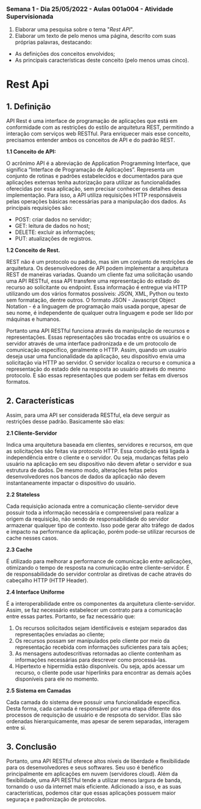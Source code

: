 ### Semana 1 - Dia 25/05/2022 - Aulas 001a004 - Atividade Supervisionada


1. Elaborar uma pesquisa sobre o tema "_Rest API_".
2. Elaborar um texto de pelo menos uma página, descrito com suas próprias palavras, destacando:
* As definições dos conceitos envolvidos;
* As principais características deste conceito (pelo menos umas cinco).

# Rest Api

## 1. Definição
API Rest é uma interface de programação de aplicações que está em conformidade com as restrições do estilo de arquitetura REST, permitindo a interação com serviços web RESTful. Para enriquecer mais esse conceito, precisamos entender ambos os conceitos de API e do padrão REST.

**1.1 Conceito de API:**

O acrônimo API é a abreviação de Application Programming Interface, que significa “Interface de Programação de Aplicações”. Representa um conjunto de rotinas e padrões estabelecidos e documentados para que aplicações externas tenha autorização para utilizar as funcionalidades oferecidas por essa aplicação, sem precisar conhecer os detalhes dessa implementação. Para isso, a API utiliza requisições HTTP responsáveis pelas operações básicas necessárias para a manipulação dos dados. As principais requisições são:

* POST: criar dados no servidor;
* GET: leitura de dados no host;
* DELETE: excluir as informações;
* PUT: atualizações de registros.

**1.2 Conceito de Rest.**

REST não é um protocolo ou padrão, mas sim um conjunto de restrições de arquitetura. Os desenvolvedores de API podem implementar a arquitetura REST de maneiras variadas. Quando um cliente faz uma solicitação usando uma API RESTful, essa API transfere uma representação do estado do recurso ao solicitante ou endpoint. Essa informação é entregue via HTTP utilizando um dos vários formatos possíveis: JSON, XML, Python ou texto sem formatação, dentre outros. O formato JSON - Javascript Object Notation - é a linguagem de programação mais usada porque, apesar de seu nome, é independente de qualquer outra linguagem e pode ser lido por máquinas e humanos.

Portanto uma API RESTful funciona através da manipulação de recursos e representações. Essas representações são trocadas entre os usuários e o servidor através de uma interface padronizada e de um protocolo de comunicação específico, geralmente o HTTP. Assim, quando um usuário deseja usar uma funcionalidade da aplicação, seu dispositivo envia uma solicitação via HTTP ao servidor. O servidor localiza o recurso e comunica a representação do estado dele na resposta ao usuário através do mesmo protocolo. E são essas representações que podem ser feitas em diversos formatos.

## 2. Características
Assim, para uma API ser considerada RESTful, ela deve serguir as restrições desse padrão. Basicamente são elas:

**2.1 Cliente-Servidor**

Indica uma arquitetura baseada em clientes, servidores e recursos, em que as solicitações são feitas via protocolo HTTP. Essa condição está ligada à independência entre o cliente e o servidor. Ou seja, mudanças feitas pelo usuário na aplicação em seu dispositivo não devem afetar o servidor e sua estrutura de dados. De mesmo modo, alterações feitas pelos desenvolvedores nos bancos de dados da aplicação não devem instantaneamente impactar o dispositivo do usuário.

**2.2 Stateless**

Cada requisição acionada entre a comunicação cliente-servidor deve possuir toda a informação necessária e compreensível para realizar a origem da requisição, não sendo de responsabilidade do servidor armazenar qualquer tipo de contexto. Isso pode gerar alto tráfego de dados e impacto na performance da aplicação, porém pode-se utilizar recursos de cache nesses casos.

**2.3 Cache**

É utilizado para melhorar a performance de comunicação entre aplicações, otimizando o tempo de resposta  na comunicação entre cliente-servidor. É de responsabilidade do servidor controlar as diretivas de cache através do cabeçalho HTTP (HTTP Header).

**2.4 Interface Uniforme**

É a interoperabilidade entre os componentes da arquitetura cliente-servidor. Assim, se faz necessário estabelecer um contrato para a comunicação entre essas partes. Portanto, se faz necessário que:
1. Os recursos solicitados sejam identificáveis e estejam separados das representações enviadas ao cliente;
2. Os recursos possam ser manipulados pelo cliente por meio da representação recebida com informações suficientes para tais ações;
3. As mensagens autodescritivas retornadas ao cliente contenham as informações necessárias para descrever como processá-las.
4. Hipertexto e hipermídia estão disponíveis. Ou seja, após acessar um recurso, o cliente pode usar hiperlinks para encontrar as demais ações disponíveis para ele no momento.

**2.5 Sistema em Camadas**

Cada camada do sistema deve possuir uma funcionalidade específica. Desta forma, cada camada é responsável por uma etapa diferente dos processos de requisção de usuário e de respsota do servidor. Elas são ordenadas hierarquicamente, mas apesar de serem separadas, interagem entre si.

## 3. Conclusão
Portanto, uma API RESTful oferece altos níveis de liberdade e flexibilidade para os desenvolvedores e seus softwares. Seu uso é benéfico principalmente em aplicações em nuvem (servidores cloud). Além da flexibilidade, uma API RESTful tende a utilizar menos largura de banda, tornando o uso da internet mais eficiente. Adicionado a isso, e as suas caracteristicas, podemos citar que essas aplicações possuem maior seguraça e padronização de protocolos.